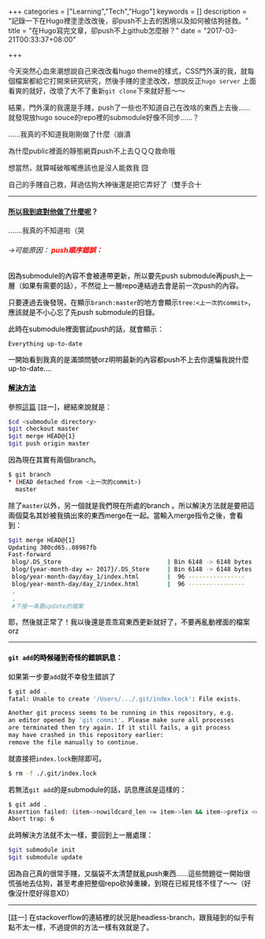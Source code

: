 +++
categories = ["Learning","Tech","Hugo"]
keywords = []
description = "記錄一下在Hugo裡塗塗改改後，卻push不上去的困境以及如何被估狗拯救。"
title = "在Hugo寫完文章，卻push不上github怎麼辦？"
date = "2017-03-21T00:33:37+08:00"

+++

今天突然心血來潮想說自己來改改看hugo theme的樣式，CSS門外漢的我，就每個檔案都給它打開來研究研究，然後手賤的塗塗改改，想說反正`hugo server` 上面看爽的就好，改壞了大不了重新`git clone`下來就好惹～～

結果，門外漢的我還是手賤，push了一些也不知道自己在改啥的東西上去後......就發現放hugo souce的repo裡的submodule好像不同步......？

…...我真的不知道我剛剛做了什麼（崩潰

為什麼public裡面的靜態網頁push不上去ＱＱＱ救命哦

想當然，就算喊破喉嚨應該也是沒人能救我  囧

自己的手賤自己救，拜過估狗大神後還是把它弄好了（雙手合十

------

#### **<u>所以我到底對他做了什麼呢</u>？**



…….我真的不知道啦（哭

###### →可能原因： <font color="red">**push順序錯誤：**<font>

<font color="black">因為submodule的內容不會被連帶更新，所以要先push submodule再push上一層（如果有需要的話），不然從上一層repo連結過去會是前一次push的內容。<font>

只要連過去後發現，在顯示`branch:master`的地方會顯示`tree:<上一次的commit>`，應該就是不小心忘了先push submodule的目錄。

此時在submodule裡面嘗試push的話，就會顯示：

```
Everything up-to-date
```

一開始看到我真的是滿頭問號orz明明最新的內容都push不上去你還騙我說什麼up-to-date....



#### **<u>解決方法</u>**

參照[這篇](http://stackoverflow.com/questions/4445738/unable-to-push-commits-from-a-git-submodule) [註一]，總結來說就是：

```Bash
$cd <submodule directory>
$git checkout master
$git merge HEAD@{1}
$git push origin master
```

因為現在其實有兩個branch。

```Bash
$ git branch
* (HEAD detached from <上一次的commit>)
  master
```

除了`master`以外，另一個就是我們現在所處的branch 。所以解決方法就是要把這兩個莫名其妙被我搞出來的東西merge在一起。當輸入merge指令之後，會看到：

```Bash
$git merge HEAD@{1}
Updating 300cd65..08987fb
Fast-forward
 blog/.DS_Store                              | Bin 6148 -> 6148 bytes
 blog/{year-month-day => 2017}/.DS_Store     | Bin 6148 -> 6148 bytes
 blog/year-month-day/day_1/index.html        |  96 ----------------
 blog/year-month-day/day_2/index.html        |  96 ----------------
 .
 .
 #下接一串要update的檔案
```

耶，然後就正常了！我以後還是乖乖寫東西更新就好了，不要再亂動裡面的檔案orz

------



#### `git add`的時候碰到奇怪的錯誤訊息：



如果第一步要`add`就不幸發生錯誤了

```bash
$ git add .
fatal: Unable to create '/Users/.../.git/index.lock': File exists.

Another git process seems to be running in this repository, e.g.
an editor opened by 'git commit'. Please make sure all processes
are terminated then try again. If it still fails, a git process
may have crashed in this repository earlier:
remove the file manually to continue.
```

 就直接把`index.lock`刪除即可。

```Bash
$ rm -f ./.git/index.lock
```



若無法`git add`的是submodule的話，訊息應該是這樣的：

```Bash
$ git add .
Assertion failed: (item->nowildcard_len <= item->len && item->prefix <= item->len), function prefix_pathspec, file pathspec.c, line 308.
Abort trap: 6
```

此時解決方法就不太一樣，要回到上一層處理：

```bash
$git submodule init
$git submodule update
```



因為自己真的很常手賤，又腦袋不太清楚就亂push東西......這些問題從一開始很慌張地去估狗，甚至考慮把整個repo砍掉重練，到現在已經見怪不怪了～～（好像沒什麼好得意XD）

------



[註一] 在stackoverflow的連結裡的狀況是headless-branch，跟我碰到的似乎有點不太一樣，不過提供的方法一樣有效就是了。



